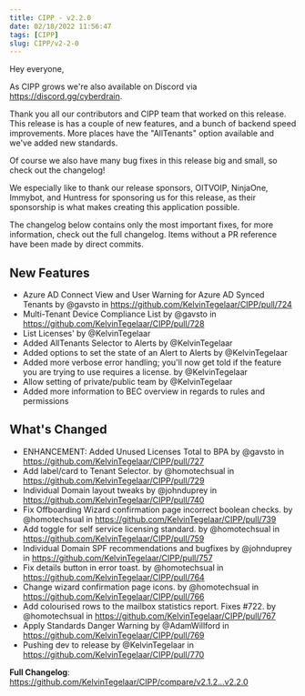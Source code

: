 ```yaml
---
title: CIPP - v2.2.0
date: 02/18/2022 11:56:47
tags: [CIPP]
slug: CIPP/v2-2-0
---
```


<!--truncate-->

Hey everyone,

As CIPP grows we're also available on Discord via <https://discord.gg/cyberdrain>. 

Thank you all our contributors and CIPP team that worked on this release. This release is has a couple of new features, and a bunch of backend speed improvements. More places have the "AllTenants" option available and we've added new standards.

Of course we also have many bug fixes in this release big and small, so check out the changelog!

We especially like to thank our release sponsors, OITVOIP, NinjaOne, Immybot, and Huntress for sponsoring us for this release, as their sponsorship is what makes creating this application possible.

The changelog below contains only the most important fixes, for more information, check out the full changelog. Items without a PR reference have been made by direct commits.

## New Features

* Azure AD Connect View and User Warning for Azure AD Synced Tenants by @gavsto in <https://github.com/KelvinTegelaar/CIPP/pull/724>
* Multi-Tenant Device Compliance List by @gavsto in <https://github.com/KelvinTegelaar/CIPP/pull/728>
* List Licenses' by @KelvinTegelaar 
* Added AllTenants Selector to Alerts by @KelvinTegelaar 
* Added options to set the state of an Alert to Alerts by @KelvinTegelaar 
* Added more verbose error handling; you'll now get told if the feature you are trying to use requires a license. by @KelvinTegelaar 
* Allow setting of private/public team by @KelvinTegelaar 
* Added more information to BEC overview in regards to rules and permissions

## What's Changed

* ENHANCEMENT: Added Unused Licenses Total to BPA by @gavsto in <https://github.com/KelvinTegelaar/CIPP/pull/727>
* Add label/card to Tenant Selector. by @homotechsual in <https://github.com/KelvinTegelaar/CIPP/pull/729>
* Individual Domain layout tweaks by @johnduprey in <https://github.com/KelvinTegelaar/CIPP/pull/740>
* Fix Offboarding Wizard confirmation page incorrect boolean checks. by @homotechsual in <https://github.com/KelvinTegelaar/CIPP/pull/739>
* Add toggle for self service licensing standard. by @homotechsual in <https://github.com/KelvinTegelaar/CIPP/pull/759>
* Individual Domain SPF recommendations and bugfixes by @johnduprey in <https://github.com/KelvinTegelaar/CIPP/pull/757>
* Fix details button in error toast. by @homotechsual in <https://github.com/KelvinTegelaar/CIPP/pull/764>
* Change wizard confirmation page icons. by @homotechsual in <https://github.com/KelvinTegelaar/CIPP/pull/766>
* Add colourised rows to the mailbox statistics report. Fixes #722. by @homotechsual in <https://github.com/KelvinTegelaar/CIPP/pull/767>
* Apply Standards Danger Warning by @AdamWillford in <https://github.com/KelvinTegelaar/CIPP/pull/769>
* Pushing dev to release  by @KelvinTegelaar in <https://github.com/KelvinTegelaar/CIPP/pull/770>


**Full Changelog**: <https://github.com/KelvinTegelaar/CIPP/compare/v2.1.2...v2.2.0>
